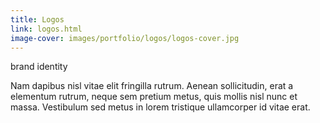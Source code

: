 ```yaml
---
title: Logos
link: logos.html
image-cover: images/portfolio/logos/logos-cover.jpg
---
```

<div class="skills">
  <span class="skill">brand identity</span>
</div>
<p>Nam dapibus nisl vitae elit fringilla rutrum. Aenean sollicitudin, erat a elementum rutrum, neque sem pretium metus, quis mollis nisl nunc et massa. Vestibulum sed metus in lorem tristique ullamcorper id vitae erat.</p>
